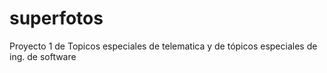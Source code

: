 # superfotos
Proyecto 1 de Topicos especiales de telematica y de tópicos especiales de ing. de software
